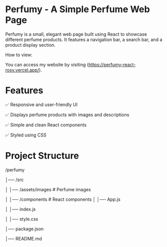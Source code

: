 # Perfumy - A Simple Perfume Web Page #
Perfumy is a small, elegant web page built using React to showcase different perfume products. It features a navigation bar, a search bar, and a product display section.

How to view:

You can access my website by visiting (https://perfumy-react-rosy.vercel.app/).

# Features #
✅ Responsive and user-friendly UI

✅ Displays perfume products with images and descriptions

✅ Simple and clean React components

✅ Styled using CSS

# Project Structure #
/perfumy

│── /src

│   │── /assets/images  # Perfume images

│   │── /components     # React components
│   │── App.js

│   │── index.js

│   │── style.css

│── package.json

│── README.md
